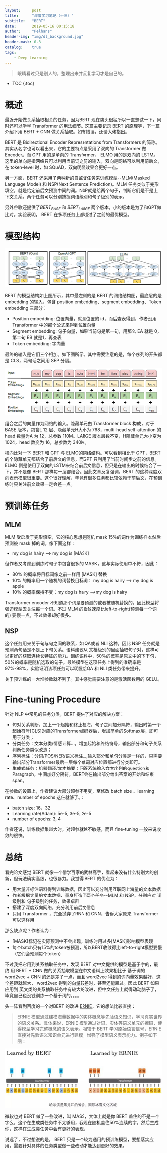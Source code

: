 ```yaml
---
layout:     post
title:      "深度学习笔记（十三）"
subtitle:   "BERT"
date:       2019-05-16 00:15:18
author:     "Pelhans"
header-img: "img/dl_background.jpg"
header-mask: 0.3 
catalog:    true
tags:
    - Deep Learning
---
```


> 眼睛看过只是别人的，整理出来并反复学习才是自己的。

* TOC
{:toc}

# 概述

最近开始做关系抽取相关的任务，因为BERT 现在势头很猛所以一直想试一下，同时还可以学学 Transformer 的用法细节。这篇主要记录 BERT 的原理等，下一篇介绍下用 BERT + CNN 做关系抽取。如有错误，还请大佬指出。

BERT 是 Bidirectional Encoder Representations from Transformers 的简称。其实从名字也可以看出来，它的主要特点是采用了双向的 Transformer 做 Encoder。而 GPT 用的是单向的 Transformer， ELMO 用的是双向的 LSTM。这里的单向是指网络只可以利用当前词之前的输入，双向是网络可以利用前后文，在 token-level 时，如 SQuAD，双向明显效果会更好一点。

另一方面，BERT 还采用了两种新的自监督任务来训练模型--MLM(Masked Language Model) 和 NSP(Next Sentence Prediction)。MLM 任务类似于完形填空，就是给定前后文预测中间的词。NSP就是给两个句子，判断它们是不是上下文关系。两个任务可以分别捕捉词语级别和句子级别的表示。

另外谷歌还提供了$BERT_{BASE}$ 和 $BERT_{LARGE}$ 两个版本，小的版本是为了和GPT做比对。实验表明， BERT 在多项任务上都超过了之前的最优模型。

# 模型结构

![](/img/in-post/tensorflow/bert_struct.png)

BERT 的模型结构如上图所示，其中最左侧的是 BERT 的网络结构图，最底层的是 embedding 的输入，包含 position embedding、segment embedding、Token embedding 三部分：

* Position embedding: 位置向量，就是位置的 id，而后查表得到，作者没用Transformer 中的那个公式来得到位置向量    
* Segment embedding: 句子向量，如果当前句是第一句，用那么 EA 就是 0，第二句 EB 就是1，再查表    
* Token embedding: 字向量

最终的输入是它们三个相加。如下图所示。其中需要注意的是，每个序列的开头都是 CLS，两句话之间用 SEP 分隔。

![](/img/in-post/tensorflow/bert_embed.png)

组合之后的向量作为网络的输入。隐藏单元由 Transformer block 构成，对于 BASE 版本，包含L 12 层、隐藏单元H大小为 768，multi-head self-attention 的 head 数量为A 为 12，总参数 110M。LARGE 版本层数不变，H隐藏单元大小变为1024，head 数变为 16，总参数为 340M。

横向比对一下 BERT 和 GPT 与  ELMO的网络结构。可以看到相比于 GPT，BERT 的个隐藏单元都结合了前后文的信息，而GPT 只利用了当前时间步之前的信息。ELMO 倒是使用了双向的LSTM来结合前后文信息，但只是在输出的时候结合了一下，并不是像 BERT 那样每一层都结合。因此文章反复强调，BERT 的这种深度双向表示模型很重要。这个很好理解，毕竟有很多任务都比较依赖于前后文，在预训练时只关注前文效果一定会差一点。

# 预训练任务
## MLM

MLM 受启发于完形填空，它的核心思想是随机 mask 15%的词作为训练样本然后预测被 mask 掉的词。像下面这样：

* my dog is hairy --> my dog is [MASK]

但作者又考虑到训练时句子中包含很多的 MASK，这与实际使用中不符，因此：

* 80% 的概率将目标词像之前一样用 [MASK] 替换    
* 10% 的概率用一个随机的词替换目标词： my dog is hairy --> my dog is apple    
* 10% 的概率保持不变：my dog is hairy -->my dog is hairy

Transformer encoder 不知道那个词是要预测的或者被随机替换的，因此模型将强迫模型去关注每一个词。不过 MLM 的收敛速度比left-to-right(预测每一个词的) 要慢一点，不过效果却好很多。

## NSP

这个任务用来关于句与句之间的联系，如 QA或者 NLI 这种。因此 NSP 任务就是预测两句话是不是上下句关系。语料建议从 文档级别的里面抽取句子对，这样可以更好的获取连续长特征的能力。训练语料中，50%的概率是原文中的下下句，50%的概率是随机选取的句子。最终模型在这项任务上得到的准确率是 97%-98%，实验证明该项任务可以明显给QA 和 NLI 类任务带来提升。

关于预训练的一大堆参数就不列了。其中感觉需要注意的是激活函数用的 GELU。

# Fine-tuning Procedure

针对 NLP 中常见的任务分类，BERT 提供了对应的解决方案：

* 句对关系判断，加上一个起始和终止福海，句子之间加分隔符，输出时第一个起始符号[CLS]对应的Transformer编码器后，增加简单的Softmax层，即可用于分类；
* 分类任务：文本分类/情感计算...，增加起始和终结符号，输出部分和句子关系判断任务类似改造；
* 序列标注：分词/POS/NER/语义标注...,输入部分和单句分类是一样的，只需要输出部分Transformer最后一层每个单词对应位置都进行分类即可。
* 生成式任务：机器翻译/文本摘要：问答系统输入文本序列的question和Paragraph，中间加好分隔符，BERT会在输出部分给出答案的开始和结束 span。

在参数的设置上，作者建议大部分超参不用变，至修改 batch size 、learning rate、number of epochs 这仨就够了。：

* batch size: 16，32    
* Learning rate(Adam): 5e-5, 3e-5, 2e-5    
* number of epochs: 3, 4

作者还说，训练数据集越大时，对超参就越不敏感，而且 fine-tuning 一般来说收敛的很快。

# 总结

看完论文感觉 BERT 就像一个偷学百家的武林高手，看起来没有什么特别大的创新，但玩法确实高级，也很暴力。我觉得 BERT 的优点为：

* 用大量非标注语料得到训练数据，因此可以充分利用互联网上海量的文本数据    
* 作者根据大量的文本数据，量身打造了两个任务--MLM 和 NSP，分别应对 词级别和 句子级别的任务，效果卓群    
* 搭建了深度双向网络，充分利用前后文信息    
* 只用 Transformer ，完全抛弃了RNN 和 CNN，告诉大家原来 Transformer 可以这样用

那么缺点呢？作者认为：

* [MASK]标记在实际预测中不会出现，训练时用过多[MASK]影响模型表现    
* 每个batch只有15%的token被预测，所以BERT收敛得比left-to-right模型要慢（它们会预测每个token）

不过我把它用到关系抽取任务中，发现 BERT 对中文提供的模型是基于字的，最终 用 BERT + CNN 做的关系抽取模型在中文语料上效果相比于 基于词的 word2vec + CNN 的还是差了一点，而且 word2vec 得到的词向量效果越好，这个差距就越大， word2vec 得到的向量较差时，甚至还能超过。因此 BERT 如果应用到 英文类的关系抽取任务中有较大的改进，但中文任务上就得动动脑子了，毕竟自己也没钱训练一个基于词的。。。。

头一阵看到百度的一个对BERT 的改进 [ERNIE](https://zhuanlan.zhihu.com/p/59436589)，它的想法比较直接：

> ERNIE 模型通过建模海量数据中的实体概念等先验语义知识，学习真实世界的语义关系。具体来说，ERNIE 模型通过对词、实体等语义单元的掩码，使得模型学习完整概念的语义表示。相较于 BERT 学习原始语言信号，ERNIE 直接对先验语义知识单元进行建模，增强了模型语义表示能力。例子如下图：

![](/img/in-post/tensorflow/ernie_exam.png)

微软也对 BERT 做了一些改进，叫 MASS，大体上就是你 BERT 盖住的不是一个字么，这个在生成类任务中不太够用，我现在随机盖住50%连续的字，然后生成你，这样在生成类任务中会有更好的表现。

说远了，不过想说的是， BERT 只是一个较为通用的预训练模型，要想落实应用，需要针对具体的任务类型做一些改动才能达到更好的效果。
